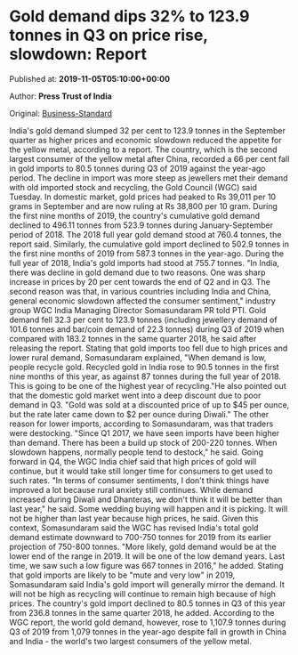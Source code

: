 
# Gold demand dips 32% to 123.9 tonnes in Q3 on price rise, slowdown: Report

Published at: **2019-11-05T05:10:00+00:00**

Author: **Press Trust of India**

Original: [Business-Standard](https://www.business-standard.com/article/pti-stories/india-s-gold-demand-falls-32-pc-in-q3-on-high-prices-economic-slowdown-wgc-119110500293_1.html)

India's gold demand slumped 32 per cent to 123.9 tonnes in the September quarter as higher prices and economic slowdown reduced the appetite for the yellow metal, according to a report.
The country, which is the second largest consumer of the yellow metal after China, recorded a 66 per cent fall in gold imports to 80.5 tonnes during Q3 of 2019 against the year-ago period.
The decline in import was more steep as jewellers met their demand with old imported stock and recycling, the Gold Council (WGC) said Tuesday.
In domestic market, gold prices had peaked to Rs 39,011 per 10 grams in September and are now ruling at Rs 38,800 per 10 gram.
During the first nine months of 2019, the country's cumulative gold demand declined to 496.11 tonnes from 523.9 tonnes during January-September period of 2018. The 2018 full year gold demand stood at 760.4 tonnes, the report said.
Similarly, the cumulative gold import declined to 502.9 tonnes in the first nine months of 2019 from 587.3 tonnes in the year-ago. During the full year of 2018, India's gold imports had stood at 755.7 tonnes.
"In India, there was decline in gold demand due to two reasons. One was sharp increase in prices by 20 per cent towards the end of Q2 and in Q3. The second reason was that, in various countries including India and China, general economic slowdown affected the consumer sentiment," industry group WGC India Managing Director Somasundaram PR told PTI.
Gold demand fell 32.3 per cent to 123.9 tonnes (including jewellery demand of 101.6 tonnes and bar/coin demand of 22.3 tonnes) during Q3 of 2019 when compared with 183.2 tonnes in the same quarter 2018, he said after releasing the report.
Stating that gold imports too fell due to high prices and lower rural demand, Somasundaram explained, "When demand is low, people recycle gold. Recycled gold in India rose to 90.5 tonnes in the first nine months of this year, as against 87 tonnes during the full year of 2018. This is going to be one of the highest year of recycling."He also pointed out that the domestic gold market went into a deep discount due to poor demand in Q3. "Gold was sold at a discounted price of up to $45 per ounce, but the rate later came down to $2 per ounce during Diwali."
The other reason for lower imports, according to Somasundaram, was that traders were destocking. "Since Q1 2017, we have seen imports have been higher than demand. There has been a build up stock of 200-220 tonnes. When slowdown happens, normally people tend to destock," he said.
Going forward in Q4, the WGC India chief said that high prices of gold will continue, but it would take still longer time for consumers to get used to such rates.
"In terms of consumer sentiments, I don't think things have improved a lot because rural anxiety still continues. While demand increased during Diwali and Dhanteras, we don't think it will be better than last year," he said.
Some wedding buying will happen and it is picking. It will not be higher than last year because high prices, he said.
Given this context, Somasundaram said the WGC has revised India's total gold demand estimate downward to 700-750 tonnes for 2019 from its earlier projection of 750-800 tonnes.
"More likely, gold demand would be at the lower end of the range in 2019. It will be one of the low demand years. Last time, we saw such a low figure was 667 tonnes in 2016," he added.
Stating that gold imports are likely to be "mute and very low" in 2019, Somasundaram said India's gold import will generally mirror the demand. It will not be high as recycling will continue to remain high because of high prices.
The country's gold import declined to 80.5 tonnes in Q3 of this year from 236.8 tonnes in the same quarter 2018, he added.
According to the WGC report, the world gold demand, however, rose to 1,107.9 tonnes during Q3 of 2019 from 1,079 tonnes in the year-ago despite fall in growth in China and India - the world's two largest consumers of the yellow metal.
